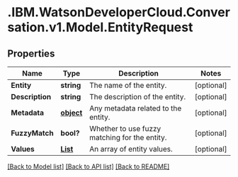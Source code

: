 # .IBM.WatsonDeveloperCloud.Conversation.v1.Model.EntityRequest
## Properties

Name | Type | Description | Notes
------------ | ------------- | ------------- | -------------
**Entity** | **string** | The name of the entity. | [optional] 
**Description** | **string** | The description of the entity. | [optional] 
**Metadata** | [**object**](Object.md) | Any metadata related to the entity. | [optional] 
**FuzzyMatch** | **bool?** | Whether to use fuzzy matching for the entity. | [optional] 
**Values** | [**List<CreateValue>**](CreateValue.md) | An array of entity values. | [optional] 

[[Back to Model list]](../README.md#documentation-for-models) [[Back to API list]](../README.md#documentation-for-api-endpoints) [[Back to README]](../README.md)

